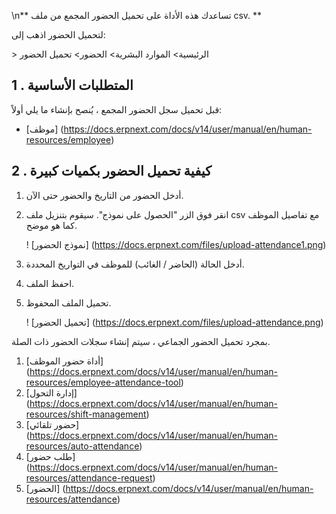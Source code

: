 \n** تساعدك هذه الأداة على تحميل الحضور المجمع من ملف csv. **

لتحميل الحضور اذهب إلى:

\> الرئيسية> الموارد البشرية> الحضور> تحميل الحضور

## 1 \. المتطلبات الأساسية

قبل تحميل سجل الحضور المجمع ، يُنصح بإنشاء ما يلي أولاً:

* [موظف] (https://docs.erpnext.com/docs/v14/user/manual/en/human-resources/employee)

## 2 \. كيفية تحميل الحضور بكميات كبيرة

1. أدخل الحضور من التاريخ والحضور حتى الآن.
2. انقر فوق الزر "الحصول على نموذج". سيقوم بتنزيل ملف csv مع تفاصيل الموظف كما هو موضح.
    
    ! [نموذج الحضور] (https://docs.erpnext.com/files/upload-attendance1.png)
    
3. أدخل الحالة (الحاضر / الغائب) للموظف في التواريخ المحددة.
    
4. احفظ الملف.
5. تحميل الملف المحفوظ.
    
    ! [تحميل الحضور] (https://docs.erpnext.com/files/upload-attendance.png)
    

بمجرد تحميل الحضور الجماعي ، سيتم إنشاء سجلات الحضور ذات الصلة.

1. [أداة حضور الموظف] (https://docs.erpnext.com/docs/v14/user/manual/en/human-resources/employee-attendance-tool)
2. [إدارة التحول] (https://docs.erpnext.com/docs/v14/user/manual/en/human-resources/shift-management)
3. [حضور تلقائي] (https://docs.erpnext.com/docs/v14/user/manual/en/human-resources/auto-attendance)
4. [طلب حضور] (https://docs.erpnext.com/docs/v14/user/manual/en/human-resources/attendance-request)
5. [الحضور] (https://docs.erpnext.com/docs/v14/user/manual/en/human-resources/attendance)